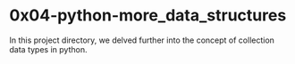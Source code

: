 # 0x04-python-more_data_structures

In this project directory, we delved further into the concept of collection data types in python.
